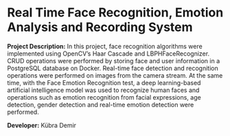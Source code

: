 # Real Time Face Recognition, Emotion Analysis and Recording System

**Project Description:** In this project, face recognition algorithms were implemented using OpenCV’s Haar Cascade and LBPHFaceRecognizer. CRUD operations were performed by storing face and user information in a PostgreSQL database on Docker. Real-time face detection and recognition operations were performed on images from the camera stream. At the same time, with the Face Emotion Recognition test, a deep learning-based artificial intelligence model was used to recognize human faces and operations such as emotion recognition from facial expressions, age detection, gender detection and real-time emotion detection were performed.

**Developer:** Kübra Demir
